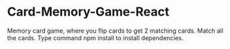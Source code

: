 # Card-Memory-Game-React
Memory card game, where you flip cards to get 2 matching cards. Match all the cards.
Type command npm install to install dependencies. 
